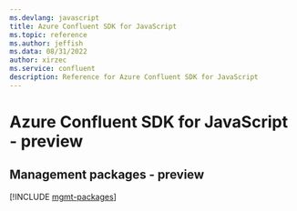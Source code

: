 ```yaml
---
ms.devlang: javascript
title: Azure Confluent SDK for JavaScript
ms.topic: reference
ms.author: jeffish
ms.data: 08/31/2022
author: xirzec
ms.service: confluent
description: Reference for Azure Confluent SDK for JavaScript
---
```

# Azure Confluent SDK for JavaScript - preview

## Management packages - preview
[!INCLUDE [mgmt-packages](confluent-mgmt-index.md)]